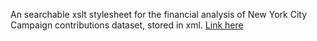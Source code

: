 An searchable xslt stylesheet for the financial analysis of New York City Campaign contributions dataset, stored in xml. [Link here](https://catalog.data.gov/dataset/2021-financial-analysis/resource/af545d4a-c734-420a-8aef-d8e7e31b3dfe?inner_span=True)
